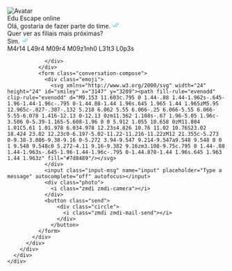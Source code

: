 <!DOCTYPE html>
<html lang="en" >
<head>
  <meta charset="UTF-8">
  <title>WhatsApp in Pure CSS and JS</title>
  <link rel='stylesheet' href='https://fonts.googleapis.com/css?family=Roboto:400,700,300'>
<link rel='stylesheet' href='https://cdnjs.cloudflare.com/ajax/libs/material-design-iconic-font/2.1.2/css/material-design-iconic-font.min.css'>
<link rel='stylesheet' href='https://rawgit.com/marvelapp/devices.css/master/assets/devices.min.css'><link rel="stylesheet" href="./style.css">

</head>
<body>
<!-- partial:index.partial.html -->
<div class="page">
  <div class="marvel-device nexus5">
    <div class="top-bar"></div>
    <div class="sleep"></div>
    <div class="volume"></div>
    <div class="camera"></div>
    <div class="screen">
      <div class="screen-container">
        <div class="status-bar">
          <div class="time"></div>
          <div class="battery">
            <i class="zmdi zmdi-battery"></i>
          </div>
          <div class="network">
            <i class="zmdi zmdi-network"></i>
          </div>
          <div class="wifi">
            <i class="zmdi zmdi-wifi-alt-2"></i>
          </div>
          <div class="star">
            <i class="zmdi zmdi-star"></i>
          </div>
        </div>
        <div class="chat">
          <div class="chat-container">
            <div class="user-bar">
              <div class="back">
                <i class="zmdi zmdi-arrow-left"></i>
              </div>
              <div class="avatar">
                <img src="https://t4.ftcdn.net/jpg/02/35/99/57/360_F_235995743_fqv6IkxJmOPG4FECIdNCrza4lSSqpzpL.jpg" alt="Avatar">
              </div>
              <div class="name">
                <span>Edu Escape</span>
                <span class="status">online</span>
              </div>
              <div class="actions more">
                <i class="zmdi zmdi-more-vert"></i>
              </div>
              <div class="actions attachment">
                <i class="zmdi zmdi-attachment-alt"></i>
              </div>
              <div class="actions">
                <i class="zmdi zmdi-phone"></i>
              </div>
            </div>
            <div class="conversation">
              <div class="conversation-container">
                <div class="message sent">
                  Olá, gostaria de fazer parte do time.
                  <span class="metadata">
                      <span class="time"></span><span class="tick"><svg xmlns="http://www.w3.org/2000/svg" width="16" height="15" id="msg-dblcheck-ack" x="2063" y="2076"><path d="M15.01 3.316l-.478-.372a.365.365 0 0 0-.51.063L8.666 9.88a.32.32 0 0 1-.484.032l-.358-.325a.32.32 0 0 0-.484.032l-.378.48a.418.418 0 0 0 .036.54l1.32 1.267a.32.32 0 0 0 .484-.034l6.272-8.048a.366.366 0 0 0-.064-.512zm-4.1 0l-.478-.372a.365.365 0 0 0-.51.063L4.566 9.88a.32.32 0 0 1-.484.032L1.892 7.77a.366.366 0 0 0-.516.005l-.423.433a.364.364 0 0 0 .006.514l3.255 3.185a.32.32 0 0 0 .484-.033l6.272-8.048a.365.365 0 0 0-.063-.51z" fill="#4fc3f7"/></svg></span>
                  </span>
                </div>
                <div class="message received">
                  Quer ver as filiais mais próximas?
                  <span class="metadata"><span class="time"></span></span>
                </div>
                <div class="message sent">
                  Sim.
                  <span class="metadata">
                      <span class="time"></span><span class="tick"><svg xmlns="http://www.w3.org/2000/svg" width="16" height="15" id="msg-dblcheck-ack" x="2063" y="2076"><path d="M15.01 3.316l-.478-.372a.365.365 0 0 0-.51.063L8.666 9.88a.32.32 0 0 1-.484.032l-.358-.325a.32.32 0 0 0-.484.032l-.378.48a.418.418 0 0 0 .036.54l1.32 1.267a.32.32 0 0 0 .484-.034l6.272-8.048a.366.366 0 0 0-.064-.512zm-4.1 0l-.478-.372a.365.365 0 0 0-.51.063L4.566 9.88a.32.32 0 0 1-.484.032L1.892 7.77a.366.366 0 0 0-.516.005l-.423.433a.364.364 0 0 0 .006.514l3.255 3.185a.32.32 0 0 0 .484-.033l6.272-8.048a.365.365 0 0 0-.063-.51z" fill="#4fc3f7"/></svg></span>
                  </span>
                </div>
                <div class="message received">
                  M4r14 L49r4 M09r4 M09z1nh0 L31t3 L0p3s
                    <span id="random"></span>
                    <span class="metadata"><span class="time"></span></span>
                </div>
                <div>
               
                </div>
              </div>
              <form class="conversation-compose">
                <div class="emoji">
                  <svg xmlns="http://www.w3.org/2000/svg" width="24" height="24" id="smiley" x="3147" y="3209"><path fill-rule="evenodd" clip-rule="evenodd" d="M9.153 11.603c.795 0 1.44-.88 1.44-1.962s-.645-1.96-1.44-1.96c-.795 0-1.44.88-1.44 1.96s.645 1.965 1.44 1.965zM5.95 12.965c-.027-.307-.132 5.218 6.062 5.55 6.066-.25 6.066-5.55 6.066-5.55-6.078 1.416-12.13 0-12.13 0zm11.362 1.108s-.67 1.96-5.05 1.96c-3.506 0-5.39-1.165-5.608-1.96 0 0 5.912 1.055 10.658 0zM11.804 1.01C5.61 1.01.978 6.034.978 12.23s4.826 10.76 11.02 10.76S23.02 18.424 23.02 12.23c0-6.197-5.02-11.22-11.216-11.22zM12 21.355c-5.273 0-9.38-3.886-9.38-9.16 0-5.272 3.94-9.547 9.214-9.547a9.548 9.548 0 0 1 9.548 9.548c0 5.272-4.11 9.16-9.382 9.16zm3.108-9.75c.795 0 1.44-.88 1.44-1.963s-.645-1.96-1.44-1.96c-.795 0-1.44.878-1.44 1.96s.645 1.963 1.44 1.963z" fill="#7d8489"/></svg>
                </div>
                <input class="input-msg" name="input" placeholder="Type a message" autocomplete="off" autofocus></input>
                <div class="photo">
                  <i class="zmdi zmdi-camera"></i>
                </div>
                <button class="send">
                    <div class="circle">
                      <i class="zmdi zmdi-mail-send"></i>
                    </div>
                  </button>
              </form>
            </div>
          </div>
        </div>
      </div>
    </div>
  </div>
</div>
<!-- partial -->
  <script src='https://cdnjs.cloudflare.com/ajax/libs/moment.js/2.13.0/moment.min.js'></script><script  src="./script.js"></script>

</body>
</html>
